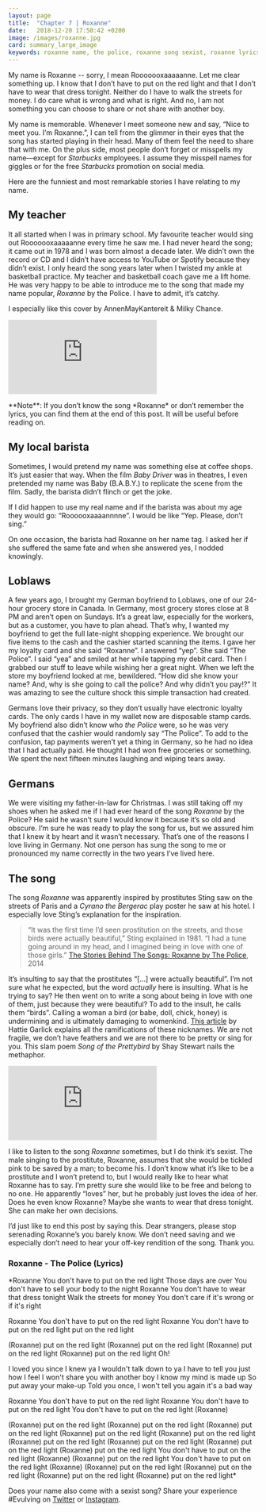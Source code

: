 ```yaml
---
layout: page
title:  "Chapter 7 | Roxanne"
date:   2018-12-20 17:50:42 +0200
image: /images/roxanne.jpg
card: summary_large_image
keywords: roxanne name, the police, roxanne song sexist, roxanne lyrics, song of the pretty bird, calling women birds is degrading
---
```

My name is Roxanne -- sorry, I mean Rooooooxaaaaanne. Let me clear something up. I know that I don’t have to put on the red light and that I don’t have to wear that dress tonight. Neither do I have to walk the streets for money. I do care what is wrong and what is right. And no, I am not something you can choose to share or not share with another boy.

My name is memorable. Whenever I meet someone new and say, “Nice to meet you. I’m Roxanne.”, I can tell from the glimmer in their eyes that the song has started playing in their head. Many of them feel the need to share that with me. On the plus side, most people don’t forget or misspells my name—except for *Starbucks* employees. I assume they misspell names for giggles or for the free *Starbucks* promotion on social media.

Here are the funniest and most remarkable stories I have relating to my name.

## My teacher
It all started when I was in primary school. My favourite teacher would sing out Rooooooxaaaaanne every time he saw me. I had never heard the song; it came out in 1978 and I was born almost a decade later. We didn’t own the record or CD and I didn’t have access to YouTube or Spotify because they didn’t exist. I only heard the song years later when I twisted my ankle at basketball practice. My teacher and basketball coach gave me a lift home. He was very happy to be able to introduce me to the song that made my name popular, *Roxanne* by the Police. I have to admit, it’s catchy.

I especially like this cover by AnnenMayKantereit & Milky Chance.

<p>
  <div class='embed-container'>
    <iframe src='https://www.youtube.com/embed/VI4ssGtfdxw' frameborder='0' allowfullscreen></iframe>
  </div>
</p>
**Note**: If you don’t know the song *Roxanne* or don’t remember the lyrics, you can find them at the end of this post. It will be useful before reading on.

## My local barista
Sometimes, I would pretend my name was something else at coffee shops. It’s just easier that way. When the film *Baby Driver* was in theatres, I even pretended my name was Baby (B.A.B.Y.) to replicate the scene from the film. Sadly, the barista didn’t flinch or get the joke.

If I did happen to use my real name and if the barista was about my age they would go: “Roooooxaaaannnne”. I would be like “Yep. Please, don’t sing.”

On one occasion, the barista had Roxanne on her name tag. I asked her if she suffered the same fate and when she answered yes, I nodded knowingly.

## Loblaws
A few years ago, I brought my German boyfriend to Loblaws, one of our 24-hour grocery store in Canada. In Germany, most grocery stores close at 8 PM and aren’t open on Sundays. It’s a great law, especially for the workers, but as a customer, you have to plan ahead. That’s why, I wanted my boyfriend to get the full late-night shopping experience. We brought our five items to the cash and the cashier started scanning the items. 
I gave her my loyalty card and she said “Roxanne”. 
I answered “yep”.
She said “The Police”.
I said “yea” and smiled at her while tapping my debit card. Then I grabbed our stuff to leave while wishing her a great night. When we left the store my boyfriend looked at me, bewildered. “How did she know your name? And, why is she going to call the police? And why didn’t you pay!?” It was amazing to see the culture shock this simple transaction had created.

Germans love their privacy, so they don’t usually have electronic loyalty cards. The only cards I have in my wallet now are disposable stamp cards. My boyfriend also didn’t know who *the Police* were, so he was very confused that the cashier would randomly say “The Police”. To add to the confusion, tap payments weren’t yet a thing in Germany, so he had no idea that I had actually paid. He thought I had won free groceries or something. We spent the next fifteen minutes laughing and wiping tears away.

## Germans
We were visiting my father-in-law for Christmas. I was still taking off my shoes when he asked me if I had ever heard of the song *Roxanne* by the Police? He said he wasn’t sure I would know it because it’s so old and obscure. I’m sure he was ready to play the song for us, but we assured him that I knew it by heart and it wasn’t necessary. That’s one of the reasons I love living in Germany. Not one person has sung the song to me or pronounced my name correctly in the two years I’ve lived here.

## The song
The song *Roxanne* was apparently inspired by prostitutes Sting saw on the streets of Paris and a *Cyrano the Bergerac* play poster he saw at his hotel. I especially love Sting’s explanation for the inspiration.

>“It was the first time I’d seen prostitution on the streets, and those birds were actually beautiful,” Sting explained in 1981. “I had a tune going around in my head, and I imagined being in love with one of those girls.” 
>[The Stories Behind The Songs: Roxanne by The Police](https://www.loudersound.com/features/the-stories-behind-the-songs-roxanne), 2014

It’s insulting to say that the prostitutes “[...] were actually beautiful”. I’m not sure what he expected, but the word *actually* here is insulting. What is he trying to say? He then went on to write a song about being in love with one of them, just because they were beautiful? To add to the insult, he calls them “birds”. Calling a woman a bird (or babe, doll, chick, honey) is undermining and is ultimately damaging to womenkind. [This article](https://www.theguardian.com/commentisfree/2016/sep/30/bird-infantilising-hold-women-back) by Hattie Garlick explains all the ramifications of these nicknames. We are not fragile, we don’t have feathers and we are not there to be pretty or sing for you. This slam poem *Song of the Prettybird* by Shay Stewart nails the methaphor.
<p>
  <div class='embed-container'>
    <iframe src='https://www.youtube.com/embed/590wIcA6Nf0' frameborder='0' allowfullscreen></iframe>
  </div>
</p>

I like to listen to the song *Roxanne* sometimes, but I do think it’s sexist. The male singing to the prostitute, Roxanne, assumes that she would be tickled pink to be saved by a man; to become his. I don’t know what it’s like to be a prostitute and I won’t pretend to, but I would really like to hear what Roxanne has to say. I’m pretty sure she would like to be free and belong to no one. He apparently “loves” her, but he probably just loves the idea of her. Does he even know Roxanne? Maybe she wants to wear that dress tonight. She can make her own decisions. 

I’d just like to end this post by saying this. Dear strangers, please stop serenading Roxanne’s you barely know. We don’t need saving and we especially don’t need to hear your off-key rendition of the song. Thank you.

### Roxanne - The Police (Lyrics)
*Roxanne
You don't have to put on the red light
Those days are over
You don't have to sell your body to the night
Roxanne
You don't have to wear that dress tonight
Walk the streets for money
You don't care if it's wrong or if it's right

Roxanne
You don't have to put on the red light
Roxanne
You don't have to put on the red light
put on the red light

(Roxanne) put on the red light
(Roxanne) put on the red light
(Roxanne) put on the red light
(Roxanne) put on the red light
Oh!

I loved you since I knew ya
I wouldn't talk down to ya
I have to tell you just how I feel
I won't share you with another boy
I know my mind is made up
So put away your make-up
Told you once, I won't tell you again it's a bad way

Roxanne
You don't have to put on the red light
Roxanne
You don't have to put on the red light
You don't have to put on the red light (Roxanne) 

(Roxanne) put on the red light
(Roxanne) put on the red light
(Roxanne) put on the red light
(Roxanne) put on the red light
(Roxanne) put on the red light
(Roxanne) put on the red light
(Roxanne) put on the red light
(Roxanne) put on the red light
(Roxanne) put on the red light
You don't have to put on the red light (Roxanne)
(Roxanne) put on the red light
You don't have to put on the red light (Roxanne)
(Roxanne) put on the red light
(Roxanne) put on the red light
(Roxanne) put on the red light
(Roxanne) put on the red light*

Does your name also come with a sexist song? Share your experience #Evulving on [Twitter](https://twitter.com/evulving) or [Instagram](https://www.instagram.com/evulving/).
